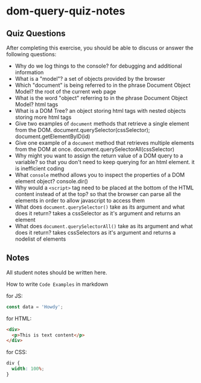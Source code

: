 # dom-query-quiz-notes

## Quiz Questions

After completing this exercise, you should be able to discuss or answer the following questions:

- Why do we log things to the console?
  for debugging and additional information
- What is a "model"?
  a set of objects provided by the browser
- Which "document" is being referred to in the phrase Document Object Model?
  the root of the current web page
- What is the word "object" referring to in the phrase Document Object Model?
  html tags
- What is a DOM Tree?
  an object storing html tags with nested objects storing more html tags
- Give two examples of `document` methods that retrieve a single element from the DOM.
  document.querySelector(cssSelector);
  document.getElementByID(id)
- Give one example of a `document` method that retrieves multiple elements from the DOM at once.
  document.querySelectorAll(cssSelector)
- Why might you want to assign the return value of a DOM query to a variable?
  so that you don't need to keep querying for an html element. it is inefficient coding
- What `console` method allows you to inspect the properties of a DOM element object?
  console.dir()
- Why would a `<script>` tag need to be placed at the bottom of the HTML content instead of at the top?
  so that the browser can parse all the elements in order to allow javascript to access them
- What does `document.querySelector()` take as its argument and what does it return?
  takes a cssSelector as it's argument and returns an element
- What does `document.querySelectorAll()` take as its argument and what does it return?
  takes cssSelectors as it's argument and returns a nodelist of elements

## Notes

All student notes should be written here.

How to write `Code Examples` in markdown

for JS:

```javascript
const data = 'Howdy';
```

for HTML:

```html
<div>
  <p>This is text content</p>
</div>
```

for CSS:

```css
div {
  width: 100%;
}
```
